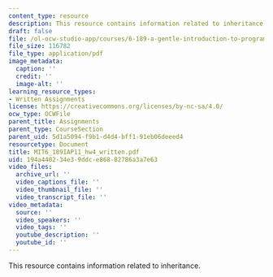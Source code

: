 ```yaml
---
content_type: resource
description: This resource contains information related to inheritance.
draft: false
file: /ol-ocw-studio-app/courses/6-189-a-gentle-introduction-to-programming-using-python-january-iap-2011/194a440234e39ddce86882786a3a7e63_MIT6_189IAP11_hw4_written.pdf
file_size: 116782
file_type: application/pdf
image_metadata:
  caption: ''
  credit: ''
  image-alt: ''
learning_resource_types:
- Written Assignments
license: https://creativecommons.org/licenses/by-nc-sa/4.0/
ocw_type: OCWFile
parent_title: Assignments
parent_type: CourseSection
parent_uid: 5d1a5094-f9b1-d4d4-bff1-91eb06deeed4
resourcetype: Document
title: MIT6_189IAP11_hw4_written.pdf
uid: 194a4402-34e3-9ddc-e868-82786a3a7e63
video_files:
  archive_url: ''
  video_captions_file: ''
  video_thumbnail_file: ''
  video_transcript_file: ''
video_metadata:
  source: ''
  video_speakers: ''
  video_tags: ''
  youtube_description: ''
  youtube_id: ''
---
```

This resource contains information related to inheritance.